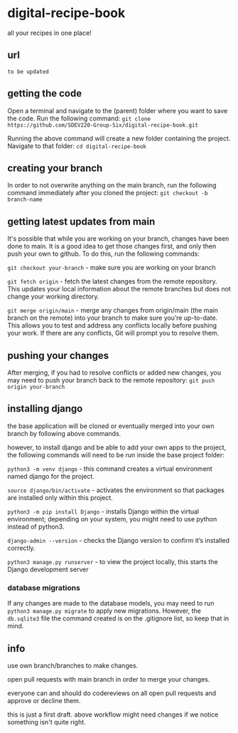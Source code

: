 # digital-recipe-book
all your recipes in one place!

## url
`to be updated`

## getting the code
Open a terminal and navigate to the (parent) folder where you want to save the code. Run the following command:
`git clone https://github.com/SDEV220-Group-Six/digital-recipe-book.git`

Running the above command will create a new folder containing the project. Navigate to that folder: `cd digital-recipe-book`

## creating your branch
In order to not overwrite anything on the main branch, run the following command immediately after you cloned the project:
`git checkout -b branch-name`

## getting latest updates from main
It's possible that while you are working on your branch, changes have been done to main. It is a good idea to get those changes first, and only then push your own to github. To do this, run the following commands:

`git checkout your-branch` - make sure you are working on your branch

`git fetch origin` - fetch the latest changes from the remote repository. This updates your local information about the remote branches but does not change your working directory.

`git merge origin/main` - merge any changes from origin/main (the main branch on the remote) into your branch to make sure you’re up-to-date. This allows you to test and address any conflicts locally before pushing your work. If there are any conflicts, Git will prompt you to resolve them.

## pushing your changes
After merging, if you had to resolve conflicts or added new changes, you may need to push your branch back to the remote repository:
`git push origin your-branch`

## installing django
the base application will be cloned or eventually merged into your own branch by following above commands.

however, to install django and be able to add your own apps to the project, the following commands will need to be run inside the base project folder:

`python3 -m venv django` - this command creates a virtual environment named django for the project.

`source django/bin/activate` - activates the environment so that packages are installed only within this project.

`python3 -m pip install Django` - installs Django within the virtual environment; depending on your system, you might need to use python instead of python3.

`django-admin --version` - checks the Django version to confirm it’s installed correctly.

`python3 manage.py runserver` - to view the project locally, this starts the Django development server

### database migrations
If any changes are made to the database models, you may need to run `python3 manage.py migrate` to apply new migrations. However, the `db.sqlite3` file the command created is on the .gitignore list, so keep that in mind.

## info
use own branch/branches to make changes.

open pull requests with main branch in order to merge your changes.

everyone can and should do codereviews on all open pull requests and approve or decline them.

this is just a first draft. above workflow might need changes if we notice something isn't quite right.